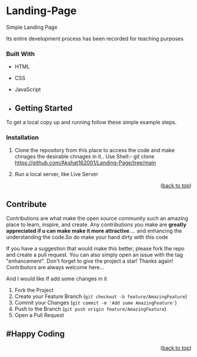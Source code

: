 # Landing-Page

Simple Landing Page

Its entire development process has been recorded for teaching purposes


### Built With

* HTML
* CSS
* JavaScript

  

* ## Getting Started

To get a local copy up and running follow these simple example steps.

### Installation


1. Clone the repository from this place to access the code and make chnages the desirable chnages in it..
   Use Shell:-
   git clone https://github.com/Akshat162001/Landing-Page/tree/main
   

   
2. Run a local server, like Live Server

<p align="right"> (<a href="#readme-top">back to top</a>)</p>

## Contribute

Contributions are what make the open source community such an amazing place to learn, inspire, and create. Any contributions you make are **greatly appreciated if u can make make it more attractive**.... and enhancing the understanding the code.So do make your hand dirty with this code

If you have a suggestion that would make this better, please fork the repo and create a pull request. You can also simply open an issue with the tag "enhancement".
Don't forget to give the project a star! Thanks again! Contributors are always welcome here...


And I would like If add some changes in it


1. Fork the Project
2. Create your Feature Branch (`git checkout -b feature/AmazingFeature`)
3. Commit your Changes (`git commit -m 'Add some AmazingFeature'`)
4. Push to the Branch (`git push origin feature/AmazingFeature`)
5. Open a Pull Request

<h2>#Happy Coding</h2>

<p align="right">(<a href="#readme-top">back to top</a>)</p>



